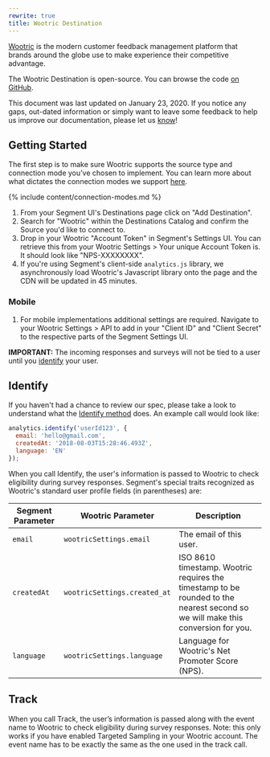 ```yaml
---
rewrite: true
title: Wootric Destination
---
```


[Wootric](https://www.wootric.com/?utm_source=segmentio&utm_medium=docs&utm_campaign=partners) is the modern customer feedback management platform that brands around the globe use to make experience their competitive advantage. 

The Wootric Destination is open-source. You can browse the code [on GitHub](https://github.com/segment-integrations/analytics.js-integration-wootric).

This document was last updated on January 23, 2020. If you notice any gaps, out-dated information or simply want to leave some feedback to help us improve our documentation, please let us [know](support@wootric.com)!


## Getting Started

The first step is to make sure Wootric supports the source type and connection mode you’ve chosen to implement. You can learn more about what dictates the connection modes we support [here](https://segment.com/docs/connections/destinations/#connection-modes).

{% include content/connection-modes.md %}

1. From your Segment UI's Destinations page click on "Add Destination".
2. Search for "Wootric" within the Destinations Catalog and confirm the Source you'd like to connect to.
3. Drop in your Wootric "Account Token" in Segment's Settings UI. You can retrieve this from your Wootric Settings > Your unique Account Token is. It should look like "NPS-XXXXXXXX".
4. If you're using Segment's client-side `analytics.js` library, we asynchronously load Wootric's Javascript library onto the page and the CDN will be updated in 45 minutes.

### Mobile

1. For mobile implementations additional settings are required. Navigate to your Wootric Settings > API to add in your "Client ID" and "Client Secret" to the respective parts of the Segment Settings UI.

**IMPORTANT:**  The incoming responses and surveys will not be tied to a user until you [identify](https://segment.com/docs/connections/destinations/catalog/wootric/#identify) your user.


## Identify

If you haven't had a chance to review our spec, please take a look to understand what the [Identify method](https://segment.com/docs/connections/spec/identify/) does. An example call would look like:

```javascript
analytics.identify('userId123', {
  email: 'hello@gmail.com',
  createdAt: '2018-08-03T15:28:46.493Z',
  language: 'EN'
});
```

When you call Identify, the user's information is passed to Wootric to check eligibility during survey responses. Segment's special traits recognized as Wootric's standard user profile fields (in parentheses) are:

| Segment Parameter  | Wootric Parameter                   | Description                          |
| ------------------ | ------------------------------------ | ------------------------------------ |
| `email`            | `wootricSettings.email`           | The email of this user.           |
| `createdAt`        | `wootricSettings.created_at` | ISO 8610 timestamp. Wootric requires the timestamp to be rounded to the nearest second so we will make this conversion for you. |
| `language`         | `wootricSettings.language`              | Language for Wootric's Net Promoter Score (NPS). |


## Track

When you call Track, the user’s information is passed along with the event name to Wootric to check eligibility during survey responses.
Note: this only works if you have enabled Targeted Sampling in your Wootric account. The event name has to be exactly the same as the one used in the track call.